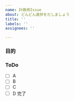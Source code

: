 ```yaml
---
name: 計画用Issue
about: どんどん進捗をだしましょう
title: ''
labels: ''
assignees: ''

---
```


### 目的

### ToDo
 - [ ] A
 - [ ] B
 - [ ] C
 - [ ] D
完了
